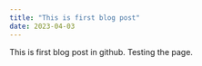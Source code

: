 ```yaml
---
title: "This is first blog post"
date: 2023-04-03
---
```

This is first blog post in github. Testing the page.
